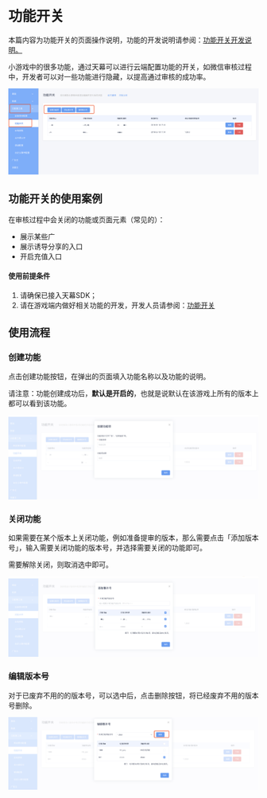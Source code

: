 # 功能开关

本篇内容为功能开关的页面操作说明，功能的开发说明请参阅：[功能开关开发说明。](../../dev-guide/function-switch.md)

小游戏中的很多功能，通过天幕可以进行云端配置功能的开关，如微信审核过程中，开发者可以对一些功能进行隐藏，以提高通过审核的成功率。

![&#x529F;&#x80FD;&#x5F00;&#x5173;&#x914D;&#x7F6E;&#x9875;&#x9762;](../../.gitbook/assets/image%20%2852%29.png)

## **功能开关的使用案例**

在审核过程中会关闭的功能或页面元素（常见的）：

* 展示某些广
* 展示诱导分享的入口
* 开启充值入口

#### **使用前提条件**

1. 请确保已接入天幕SDK；
2. 请在游戏端内做好相关功能的开发，开发人员请参阅：[功能开关](../../dev-guide/function-switch.md)

## **使用流程**

### 创建功能

点击创建功能按钮，在弹出的页面填入功能名称以及功能的说明。

请注意：功能创建成功后，**默认是开启的**，也就是说默认在该游戏上所有的版本上都可以看到该功能。

![&#x521B;&#x5EFA;&#x529F;&#x80FD;&#x9879;](../../.gitbook/assets/image%20%2825%29.png)

### 关闭功能

如果需要在某个版本上关闭功能，例如准备提审的版本，那么需要点击「添加版本号」，输入需要关闭功能的版本号，并选择需要关闭的功能即可。

需要解除关闭，则取消选中即可。

![&#x5173;&#x95ED;&#x529F;&#x80FD;](../../.gitbook/assets/image%20%2811%29.png)

### 编辑版本号

对于已废弃不用的的版本号，可以选中后，点击删除按钮，将已经废弃不用的版本号删除。

![](../../.gitbook/assets/image%20%2853%29.png)



